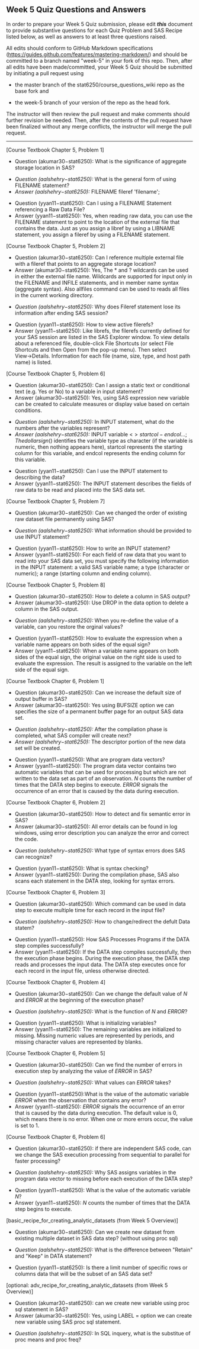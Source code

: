 ## Week 5 Quiz Questions and Answers

In order to prepare your Week 5 Quiz submission, please edit ***this*** document to provide substantive questions for each Quiz Problem and SAS Recipe listed below, as well as answers to at least three questions raised.

All edits should conform to GitHub Markdown specifications (https://guides.github.com/features/mastering-markdown/) and should be committed to a branch named "week-5" in your fork of this repo. Then, after all edits have been made/committed, your Week 5 Quiz should be submitted by initiating a pull request using

- the master branch of the stat6250/course_questions_wiki repo as the base fork and

- the week-5 branch of your version of the repo as the head fork.

The instructor will then review the pull request and make comments should further revision be needed. Then, after the contents of the pull request have been finalized without any merge conflicts, the instructor will merge the pull request.

********************************************************************************



[Course Textbook Chapter 5, Problem 1]
- Question (akumar30−stat6250): What is the significance of aggregate storage location in SAS?
* *Question (aalshehry−stat6250):* What is the general form of using FILENAME statement?
* *Answer (aalshehry−stat6250):* FILENAME fileref 'filename';
- Question (yyan11−stat6250): Can I using a FILENAME Statement referencing a Raw Data File?
- Answer (yyan11−stat6250): Yes, when reading raw data, you can use the FILENAME statement to point to the location of the external file that contains the data. Just as you assign a libref by using a LIBNAME statement, you assign a fileref by using a FILENAME statement.



[Course Textbook Chapter 5, Problem 2]
- Question (akumar30−stat6250):  Can I reference multiple external file with a fileref that points to an aggregate storage location?
- Answer (akumar30−stat6250):  Yes, The * and ? wildcards can be used in either the external file name. Wildcards are supported for input only in the FILENAME and INFILE statements, and in member name syntax (aggregate syntax). Also allfiles command can be used to reads all files in the current working directory.
* *Question (aalshehry−stat6250):* Why does Fileref statement lose its information after ending SAS session?
- Question (yyan11−stat6250): How to view active filerefs?
- Answer (yyan11−stat6250): Like librefs, the filerefs currently defined for your SAS session are listed in the SAS Explorer window. To view details about a referenced file, double-click File Shortcuts (or select File Shortcuts and then Open from the pop-up menu). Then select View→Details. Information for each file (name, size, type, and host path name) is listed.



[Course Textbook Chapter 5, Problem 6]
- Question (akumar30−stat6250): Can I assign a static text or conditional text (e.g.  Yes or No) to a variable in input statement?  	    
- Answer (akumar30−stat6250):  Yes, using SAS expression new variable can be created to calculate measures or display value based on certain conditions.
* *Question (aalshehry−stat6250):* In INPUT statement, what do the numbers after the variables represent? 
* *Answer (aalshehry−stat6250):* INPUT variable <$> startcol-endcol . . .; The dollar sign ($) identifies the variable type as character (if the variable is numeric, then nothing appears here), startcol represents the starting column for this variable, and endcol represents the ending column for this variable.
- Question (yyan11−stat6250): Can I use the INPUT statement to describing the data?
- Answer (yyan11−stat6250): The INPUT statement describes the fields of raw data to be read and placed into the SAS data set.



[Course Textbook Chapter 5, Problem 7]
- Question (akumar30−stat6250): Can we changed the order of existing raw dataset file permanently using SAS?
* *Question (aalshehry−stat6250):* What information should be provided to use INPUT statement?
- Question (yyan11−stat6250): How to write an INPUT statement?
- Answer (yyan11−stat6250): For each field of raw data that you want to read into your SAS data set, you must specify the following information in the INPUT statement: a valid SAS variable name; a type (character or numeric); a range (starting column and ending column).



[Course Textbook Chapter 5, Problem 8]
- Question (akumar30−stat6250): How to delete a column in SAS output?
- Answer (akumar30−stat6250):  Use DROP in the data option to delete a column in the SAS output.
* *Question (aalshehry−stat6250):* When you re-define the value of a variable, can you restore the orginal values?
- Question (yyan11−stat6250): How to evaluate the expression when a variable name appears on both sides of the equal sign?
- Answer (yyan11−stat6250): When a variable name appears on both sides of the equal sign, the original value on the right side is used to evaluate the expression. The result is assigned to the variable on the left side of the equal sign.



[Course Textbook Chapter 6, Problem 1]
- Question (akumar30−stat6250): Can we increase the default size of output buffer in SAS?
- Answer (akumar30−stat6250):  Yes using BUFSIZE option we can specifies the size of a permanent buffer page for an output SAS data set.
* *Question (aalshehry−stat6250):* After the compilation phase is completed, what SAS compiler will create next?
* *Answer (aalshehry−stat6250):* The descriptor portion of the new data set will be created.
- Question (yyan11−stat6250): What are program data vectors?
- Answer (yyan11−stat6250): The program data vector contains two automatic variables that can be used for processing but which are not written to the data set as part of an observation. _N_ counts the number of times that the DATA step begins to execute. _ERROR_ signals the occurrence of an error that is caused by the data during execution. 



[Course Textbook Chapter 6, Problem 2]
- Question (akumar30−stat6250): How to detect and fix semantic error in SAS?
- Answer (akumar30−stat6250):  All error details can be found in log windows, using error description you can analyze the error and correct the code.
* *Question (aalshehry−stat6250):* What type of syntax errors does SAS can recognize? 
- Question (yyan11−stat6250): What is syntax checking?
- Answer (yyan11−stat6250): During the compilation phase, SAS also scans each statement in the DATA step, looking for syntax errors. 



[Course Textbook Chapter 6, Problem 3]
- Question (akumar30−stat6250): Which command can be used in data step to execute multiple time for each record in the input file?
* *Question (aalshehry−stat6250):* How to change/redirect the defult Data statem?
- Question (yyan11−stat6250): How SAS Processes Programs if the DATA step compiles successfully?
- Answer (yyan11−stat6250): If the DATA step compiles successfully, then the execution phase begins. During the execution phase, the DATA step reads and processes the input data. The DATA step executes once for each record in the input file, unless otherwise directed.



[Course Textbook Chapter 6, Problem 4]
- Question (akumar30−stat6250): Can we change the default value of _N_ and _ERROR_ at the beginning of the execution phase?
* *Question (aalshehry−stat6250):* What is the function of _N_ and _ERROR_?
- Question (yyan11−stat6250): What is initializing variables?
- Answer (yyan11−stat6250): The remaining variables are initialized to missing. Missing numeric values are represented by periods, and missing character values are represented by blanks.



[Course Textbook Chapter 6, Problem 5]
- Question (akumar30−stat6250):  Can we find the number of errors in execution step by analyzing the value of _ERROR_ in SAS?
* *Question (aalshehry−stat6250):* What values can _ERROR_ takes?
- Question (yyan11−stat6250):What is the value of the automatic variable _ERROR_ when the observation that contains any error?
- Answer (yyan11−stat6250): _ERROR_ signals the occurrence of an error that is caused by the data during execution. The default value is 0, which means there is no error. When one or more errors occur, the value is set to 1.



[Course Textbook Chapter 6, Problem 6]
- Question (akumar30−stat6250): if there are independent SAS code, can we change the SAS execution processing from sequential to parallel for faster processing?
* *Question (aalshehry−stat6250):* Why SAS assigns variables in the program data vector to missing before each execution of the DATA step?
- Question (yyan11−stat6250): What is the value of the automatic variable _N_?
- Answer (yyan11−stat6250): _N_ counts the number of times that the DATA step begins to execute.



[basic_recipe_for_creating_analytic_datasets (from Week 5 Overview)]
- Question (akumar30−stat6250): Can we create new dataset from existing multiple dataset in SAS data step? (without using proc sql)
* *Question (aalshehry−stat6250):* What is the difference between "Retain" and "Keep" in DATA statement?
- Question (yyan11−stat6250): Is there a limit number of specific rows or columns data that will be the subset of an SAS data set?



[optional: adv_recipe_for_creating_analytic_datasets (from Week 5 Overview)]
- Question (akumar30−stat6250):  can we create new variable using proc sql statement in SAS?
- Answer (akumar30−stat6250):  Yes, using LABEL = option we can create new variable using SAS proc sql statement.
* *Question (aalshehry−stat6250):* In SQL inquery, what is the substitue of proc means and proc freq?


